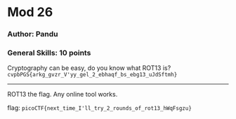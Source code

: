 # Mod 26
### Author: Pandu
### General Skills: 10 points


Cryptography can be easy, do you know what ROT13 is? `cvpbPGS{arkg_gvzr_V'yy_gel_2_ebhaqf_bs_ebg13_uJdSftmh}`

---

ROT13 the flag. Any online tool works.

flag: `picoCTF{next_time_I'll_try_2_rounds_of_rot13_hWqFsgzu}
`
